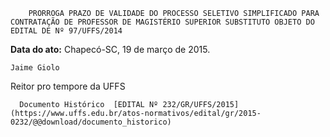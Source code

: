        PRORROGA PRAZO DE VALIDADE DO PROCESSO SELETIVO SIMPLIFICADO PARA CONTRATAÇÃO DE PROFESSOR DE MAGISTÉRIO SUPERIOR SUBSTITUTO OBJETO DO EDITAL DE Nº 97/UFFS/2014  

   **Data do ato:** Chapecó-SC, 19 de março de 2015.   
 

    Jaime Giolo   
 Reitor pro tempore da UFFS 

      Documento Histórico  [EDITAL Nº 232/GR/UFFS/2015](https://www.uffs.edu.br/atos-normativos/edital/gr/2015-0232/@@download/documento_historico)     
      